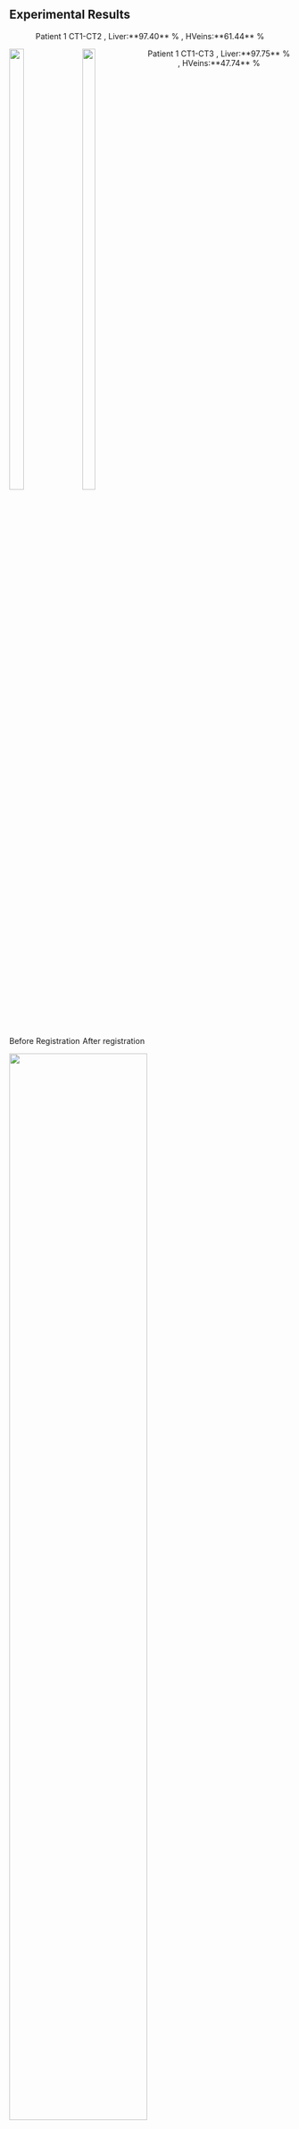 ##  Experimental Results

<p class="fragment current-visible" style="text-align: center">
Patient 1 CT1-CT2 , Liver:**97.40** % , HVeins:**61.44** % 

<div class="image12">
    <div style="float:left;margin-right:5px;">
        <img src="resources/p1ct12_dipy_d2_comparison.gif" width=45%  />
        <p style="text-align:center;">Before Registration</p>
    </div>
    <div style="float:left;margin-right:5px;">
        <img class="right-img" src="resources/p1ct12_dipy_d2_comparison.gif" width=45% />
        <p style="text-align:center;">After registration</p>
    </div>
</div></p>

<p class="fragment current-visible" style="text-align: center">
Patient 1 CT1-CT3 , Liver:**97.75** % , HVeins:**47.74** %  

<img class="plain"  src="resources/p1ct13_dipy_d2_comparison.gif" width=70%/></p>

<p class="fragment current-visible" style="text-align: center">
Patient 1 CT2-CT3 , Liver:**97.64** % , HVeins:**45.06** % 

<img class="plain"  src="resources/p1ct23_dipy_d2_comparison.gif" width=70%/></p>

<p class="fragment current-visible" style="text-align: center">
Patient 2 CT1-CT2 , Liver:**96.45** % , HVeins:**58.42** % 

<img class="plain"  src="resources/p2ct12_dipy_d2_comparison.gif" width=70%/></p>

<p class="fragment current-visible" style="text-align: center">
Patient 3 CT1-CT2 , Liver:**95.16** % , HVeins:**43.73** % 

<img class="plain"  src="resources/p2ct12_dipy_d2_comparison.gif" width=70%/></p>
